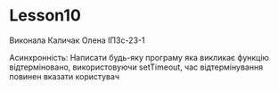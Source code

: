 # Lesson10
Виконала Каличак Олена ІПЗс-23-1

 Асинхронність: Написати будь-яку програму яка викликає функцію відтерміновано, використовуючи setTimeout, час відтермінування повинен вказати користувач
